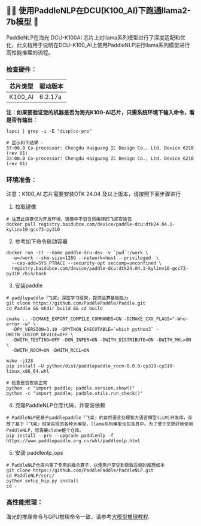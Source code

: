 ## 🚣‍♂️ 使用PaddleNLP在DCU(K100_AI)下跑通llama2-7b模型 🚣
PaddleNLP在海光 DCU-K100AI 芯片上对llama系列模型进行了深度适配和优化，此文档用于说明在DCU-K100_AI上使用PaddleNLP进行llama系列模型进行高性能推理的流程。

### 检查硬件：

 | 芯片类型 | 驱动版本 |
 | --- | --- |
 | K100_AI | 6.2.17a |

**注：如果要验证您的机器是否为海光K100-AI芯片，只需系统环境下输入命令，看是否有输出：**
```
lspci | grep -i -E "disp|co-pro"

# 显示如下结果 - 
37:00.0 Co-processor: Chengdu Haiguang IC Design Co., Ltd. Device 6210 (rev 01)
3a:00.0 Co-processor: Chengdu Haiguang IC Design Co., Ltd. Device 6210 (rev 01)
```

### 环境准备：
注意：K100_AI 芯片需要安装DTK 24.04 及以上版本，请按照下面步骤进行
1. 拉取镜像
```
# 注意此镜像仅为开发环境，镜像中不包含预编译的飞桨安装包
docker pull registry.baidubce.com/device/paddle-dcu:dtk24.04.1-kylinv10-gcc73-py310
```
2. 参考如下命令启动容器
```
docker run -it --name paddle-dcu-dev -v `pwd`:/work \
  -w=/work --shm-size=128G --network=host --privileged  \
  --cap-add=SYS_PTRACE --security-opt seccomp=unconfined \
  registry.baidubce.com/device/paddle-dcu:dtk24.04.1-kylinv10-gcc73-py310 /bin/bash
```
3. 安装paddle
```
# paddlepaddle『飞桨』深度学习框架，提供运算基础能力
git clone https://github.com/PaddlePaddle/Paddle.git
cd Paddle && mkdir build && cd build 

cmake .. -DCMAKE_EXPORT_COMPILE_COMMANDS=ON -DCMAKE_CXX_FLAGS="-Wno-error -w" \
  -DPY_VERSION=3.10 -DPYTHON_EXECUTABLE=`which python3` -DWITH_CUSTOM_DEVICE=OFF \
  -DWITH_TESTING=OFF -DON_INFER=ON -DWITH_DISTRIBUTE=ON -DWITH_MKL=ON \
  -DWITH_ROCM=ON -DWITH_RCCL=ON

make -j128 
pip install -U python/dist/paddlepaddle_rocm-0.0.0-cp310-cp310-linux_x86_64.whl

# 检查是否安装正常
python -c "import paddle; paddle.version.show()"
python -c "import paddle; paddle.utils.run_check()"

```
4. 克隆PaddleNLP仓库代码，并安装依赖
```
# PaddleNLP是基于paddlepaddle『飞桨』的自然语言处理和大语言模型(LLM)开发库，存放了基于『飞桨』框架实现的各种大模型，llama系列模型也包含其中。为了便于您更好地使用PaddleNLP，您需要clone整个仓库。
pip install --pre --upgrade paddlenlp -f https://www.paddlepaddle.org.cn/whl/paddlenlp.html
```
5. 安装 paddlenlp_ops
```
# PaddleNLP仓库内置了专用的融合算子，以便用户享受到极致压缩的推理成本
git clone https://github.com/PaddlePaddle/PaddleNLP.git
cd PaddleNLP/csrc/
python setup_hip.py install
cd -
```

### 高性能推理：
海光的推理命令与GPU推理命令一致，请参考[大模型推理教程](https://github.com/PaddlePaddle/PaddleNLP/blob/develop/llm/docs/inference.md).